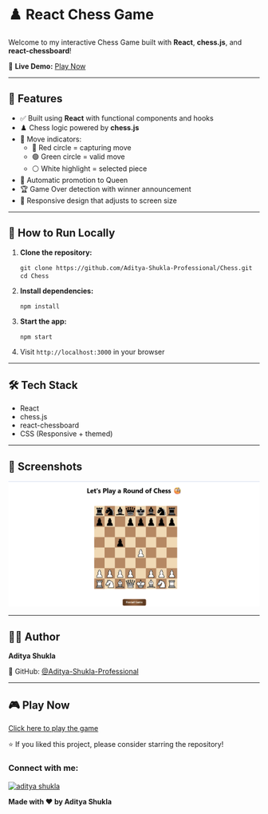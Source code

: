 ♟️ React Chess Game
===================

Welcome to my interactive Chess Game built with **React**, **chess.js**, and **react-chessboard**!

🔗 **Live Demo:** [Play Now](https://aditya-shukla-professional.github.io/Chess/)

* * *

🧠 Features
-----------

*   ✅ Built using **React** with functional components and hooks
*   ♟️ Chess logic powered by **chess.js**
*   🎯 Move indicators:
    *   🔴 Red circle = capturing move
    *   🟢 Green circle = valid move
    *   ⚪ White highlight = selected piece
*   👑 Automatic promotion to Queen
*   🏆 Game Over detection with winner announcement
*   📱 Responsive design that adjusts to screen size

* * *

 <h2>🚀 How to Run Locally</h2>
  <ol>
    <li><strong>Clone the repository:</strong>
      <pre><code>git clone https://github.com/Aditya-Shukla-Professional/Chess.git
cd Chess</code></pre>
    </li>
    <li><strong>Install dependencies:</strong>
      <pre><code>npm install</code></pre>
    </li>
    <li><strong>Start the app:</strong>
      <pre><code>npm start</code></pre>
    </li>
    <li>Visit <code>http://localhost:3000</code> in your browser</li>
  </ol>
  
* * *

🛠 Tech Stack
-------------

*   React
*   chess.js
*   react-chessboard
*   CSS (Responsive + themed)

* * *

📸 Screenshots
--------------

![Chess Game Screenshot](chess.png)

* * *

👨‍💻 Author
------------

**Aditya Shukla**

📍 GitHub: [@Aditya-Shukla-Professional](https://github.com/Aditya-Shukla-Professional)

* * *

🎮 Play Now
-----------

[Click here to play the game](https://aditya-shukla-professional.github.io/Chess/)

⭐ If you liked this project, please consider starring the repository!

### Connect with me:

<p align="left">
<a href="https://www.linkedin.com/in/aditya-shukla-8b3494341/" target="blank"><img align="center" src="https://raw.githubusercontent.com/rahuldkjain/github-profile-readme-generator/master/src/images/icons/Social/linked-in-alt.svg" alt="aditya shukla" height="30" width="40" /></a>
</p>

**Made with ❤️ by Aditya Shukla**
